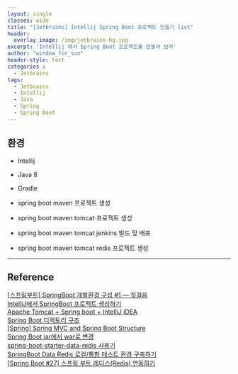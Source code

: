 ```yaml
--- 
layout: single
classes: wide
title: "[Jetbrains] Intellij Spring Boot 프로젝트 만들기 list"
header:
  overlay_image: /img/jetbrains-bg.jpg
excerpt: 'Intellij 에서 Spring Boot 프로젝트를 만들어 보자'
author: "window_for_sun"
header-style: text
categories :
  - Jetbrains
tags:
  - Jetbrains
  - Intellij
  - Java
  - Spring
  - Spring Boot
---  
```


## 환경
- Intellij
- Java 8
- Gradle


- spring boot maven 프로젝트 생성
- spring boot maven tomcat 프로젝트 생성
- spring boot maven tomcat jenkins 빌드 및 배포
- spring boot maven tomcat redis 프로젝트 생성


---
## Reference
[[스프링부트] SpringBoot 개발환경 구성 #1 — 첫걸음](https://medium.com/@yongkyu.jang/%EC%8A%A4%ED%94%84%EB%A7%81%EB%B6%80%ED%8A%B8-springboot-%EA%B0%9C%EB%B0%9C%ED%99%98%EA%B2%BD-%EA%B5%AC%EC%84%B1-1-%EC%B2%AB%EA%B1%B8%EC%9D%8C-2aa01e808f62)  
[IntelliJ에서 SpringBoot 프로젝트 생성하기](https://jongmin92.github.io/2018/02/04/Spring/springboot-start/)  
[Apache Tomcat + Spring boot + IntelliJ iDEA](https://duongame.tistory.com/481)  
[Spring Boot 디렉토리 구조](http://blog.naver.com/PostView.nhn?blogId=islove8587&logNo=220953725926&parentCategoryNo=&categoryNo=44&viewDate=&isShowPopularPosts=true&from=search)  
[[Spring] Spring MVC and Spring Boot Structure](https://gmlwjd9405.github.io/2019/01/05/spring-directory-structure.html)  
[Spring Boot jar에서 war로 변경](https://www.reimaginer.me/entry/Spring-Boot-jar-to-war)  
[spring-boot-starter-data-redis 사용기](https://jeong-pro.tistory.com/175)  
[SpringBoot Data Redis 로컬/통합 테스트 환경 구축하기](https://jojoldu.tistory.com/297)  
[[Spring Boot #27] 스프링 부트 레디스(Redis) 연동하기](https://engkimbs.tistory.com/796)  